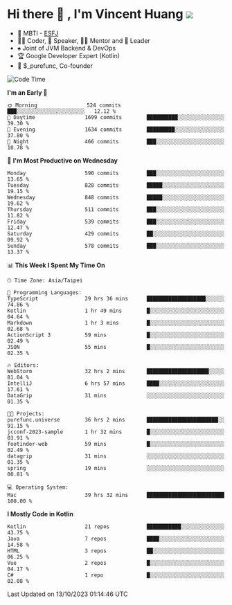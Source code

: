 # Hi there 👋 , I'm Vincent Huang ![](https://komarev.com/ghpvc/?username=Jian-Min-Huang)
- 👀 MBTI - [ESFJ](https://www.16personalities.com/esfj-personality)
- 👨‍💻 Coder, 🎤 Speaker, 👨‍🏫 Mentor and 🚀 Leader
- ♠️ Joint of JVM Backend & DevOps
- 🏆 Google Developer Expert (Kotlin)
- 💼 $_purefunc, Co-founder

<!--START_SECTION:waka-->
![Code Time](http://img.shields.io/badge/Code%20Time-2%2C681%20hrs%206%20mins-blue)

**I'm an Early 🐤** 

```text
🌞 Morning                524 commits         ███░░░░░░░░░░░░░░░░░░░░░░   12.12 % 
🌆 Daytime                1699 commits        ██████████░░░░░░░░░░░░░░░   39.30 % 
🌃 Evening                1634 commits        █████████░░░░░░░░░░░░░░░░   37.80 % 
🌙 Night                  466 commits         ███░░░░░░░░░░░░░░░░░░░░░░   10.78 % 
```
📅 **I'm Most Productive on Wednesday** 

```text
Monday                   590 commits         ███░░░░░░░░░░░░░░░░░░░░░░   13.65 % 
Tuesday                  828 commits         █████░░░░░░░░░░░░░░░░░░░░   19.15 % 
Wednesday                848 commits         █████░░░░░░░░░░░░░░░░░░░░   19.62 % 
Thursday                 511 commits         ███░░░░░░░░░░░░░░░░░░░░░░   11.82 % 
Friday                   539 commits         ███░░░░░░░░░░░░░░░░░░░░░░   12.47 % 
Saturday                 429 commits         ██░░░░░░░░░░░░░░░░░░░░░░░   09.92 % 
Sunday                   578 commits         ███░░░░░░░░░░░░░░░░░░░░░░   13.37 % 
```


📊 **This Week I Spent My Time On** 

```text
🕑︎ Time Zone: Asia/Taipei

💬 Programming Languages: 
TypeScript               29 hrs 36 mins      ███████████████████░░░░░░   74.86 % 
Kotlin                   1 hr 49 mins        █░░░░░░░░░░░░░░░░░░░░░░░░   04.64 % 
Markdown                 1 hr 3 mins         █░░░░░░░░░░░░░░░░░░░░░░░░   02.68 % 
ActionScript 3           59 mins             █░░░░░░░░░░░░░░░░░░░░░░░░   02.49 % 
JSON                     55 mins             █░░░░░░░░░░░░░░░░░░░░░░░░   02.35 % 

🔥 Editors: 
WebStorm                 32 hrs 2 mins       ████████████████████░░░░░   81.04 % 
IntelliJ                 6 hrs 57 mins       ████░░░░░░░░░░░░░░░░░░░░░   17.61 % 
DataGrip                 31 mins             ░░░░░░░░░░░░░░░░░░░░░░░░░   01.35 % 

🐱‍💻 Projects: 
purefunc.universe        36 hrs 2 mins       ███████████████████████░░   91.15 % 
jcconf-2023-sample       1 hr 32 mins        █░░░░░░░░░░░░░░░░░░░░░░░░   03.91 % 
footinder-web            59 mins             █░░░░░░░░░░░░░░░░░░░░░░░░   02.49 % 
datagrip                 31 mins             ░░░░░░░░░░░░░░░░░░░░░░░░░   01.35 % 
spring                   19 mins             ░░░░░░░░░░░░░░░░░░░░░░░░░   00.81 % 

💻 Operating System: 
Mac                      39 hrs 32 mins      █████████████████████████   100.00 % 
```

**I Mostly Code in Kotlin** 

```text
Kotlin                   21 repos            ███████████░░░░░░░░░░░░░░   43.75 % 
Java                     7 repos             ████░░░░░░░░░░░░░░░░░░░░░   14.58 % 
HTML                     3 repos             ██░░░░░░░░░░░░░░░░░░░░░░░   06.25 % 
Vue                      2 repos             █░░░░░░░░░░░░░░░░░░░░░░░░   04.17 % 
C#                       1 repo              █░░░░░░░░░░░░░░░░░░░░░░░░   02.08 % 
```




 Last Updated on 13/10/2023 01:14:46 UTC
<!--END_SECTION:waka-->
